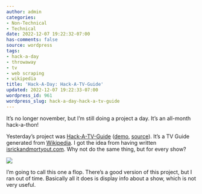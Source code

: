 ```yaml
---
author: admin
categories:
- Non-Technical
- Technical
date: 2022-12-07 19:22:32-07:00
has-comments: false
source: wordpress
tags:
- hack-a-day
- throwaway
- tv
- web scraping
- wikipedia
title: 'Hack-A-Day: Hack-A-TV-Guide'
updated: 2022-12-07 19:22:33-07:00
wordpress_id: 961
wordpress_slug: hack-a-day-hack-a-tv-guide
---
```

It’s no longer november, but I’m still doing a project a day. It’s an all-month hack-a-thon!

Yesterday’s project was [Hack-A-TV-Guide](https://tilde.za3k.com/hackaday/tvguide/) ([demo](https://tilde.za3k.com/hackaday/tvguide/), [source](https://github.com/za3k/day33_tvguide)). It’s a TV Guide generated from [Wikipedia](https://en.wikipedia.org/wiki/Main_Page). I got the idea from having written [isrickandmortyout.com](http://isrickandmortyout.com/). Why not do the same thing, but for every show?

[![](../wp-content/uploads/2022/12/screenshot-1.png)](https://tilde.za3k.com/hackaday/tvguide/)

I’m going to call this one a flop. There’s a good version of this project, but I ran out of time. Basically all it does is display info about a show, which is not very useful.
